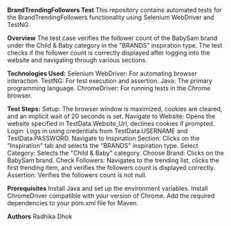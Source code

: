 **BrandTrendingFollowers Test**
This repository contains automated tests for the BrandTrendingFollowers functionality using Selenium WebDriver and TestNG.

**Overview**
The test case verifies the follower count of the BabySam brand under the Child & Baby category in the "BRANDS" inspiration type. The test checks if the follower count is correctly displayed after logging into the website and navigating through various sections.

**Technologies Used:**
Selenium WebDriver: For automating browser interaction.
TestNG: For test execution and assertion.
Java: The primary programming language.
ChromeDriver: For running tests in the Chrome browser.

**Test Steps:**
Setup: The browser window is maximized, cookies are cleared, and an implicit wait of 20 seconds is set.
Navigate to Website: Opens the website specified in TestData.Website_Url, declines cookies if prompted.
Login: Logs in using credentials from TestData.USERNAME and TestData.PASSWORD.
Navigate to Inspiration Section: Clicks on the "Inspiration" tab and selects the "BRANDS" inspiration type.
Select Category: Selects the "Child & Baby" category.
Choose Brand: Clicks on the BabySam brand.
Check Followers: Navigates to the trending list, clicks the first trending item, and verifies the followers count is displayed correctly.
Assertion: Verifies the followers count is not null.

**Prerequisites**
Install Java and set up the environment variables.
Install ChromeDriver compatible with your version of Chrome.
Add the required dependencies to your pom.xml file for Maven.

**Authors**
Radhika Dhok
